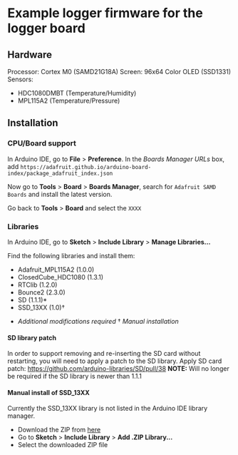 # Example logger firmware for the logger board

## Hardware

Processor: Cortex M0 (SAMD21G18A)
Screen: 96x64 Color OLED (SSD1331)
Sensors:
 - HDC1080DMBT (Temperature/Humidity)
 - MPL115A2 (Temperature/Pressure)


## Installation

### CPU/Board support

In Arduino IDE, go to **File** > **Preference**.
In the _Boards Manager URLs_ box, add `https://adafruit.github.io/arduino-board-index/package_adafruit_index.json`

Now go to **Tools** > **Board** > **Boards Manager**, search for `Adafruit SAMD Boards` and install the latest version.

Go back to **Tools** > **Board** and select the `XXXX`

### Libraries

In Arduino IDE, go to **Sketch** > **Include Library** > **Manage Libraries...**

Find the following libraries and install them:

- Adafruit_MPL115A2 (1.0.0)
- ClosedCube_HDC1080 (1.3.1)
- RTClib (1.2.0)
- Bounce2 (2.3.0)
- SD (1.1.1)*
- SSD_13XX (1.0)†

* _Additional modifications required_
† _Manual installation_


#### SD library patch

In order to support removing and re-inserting the SD card without restarting, you will need to apply a patch to the SD library.
Apply SD card patch: https://github.com/arduino-libraries/SD/pull/38
**NOTE:** Will no longer be required if the SD library is newer than 1.1.1

#### Manual install of SSD_13XX

Currently the SSD_13XX library is not listed in the Arduino IDE library manager.

- Download the ZIP from [here](https://github.com/sumotoy/SSD_13XX/archive/master.zip)
- Go to **Sketch** > **Include Library** > **Add .ZIP Library...**
- Select the downloaded ZIP file
